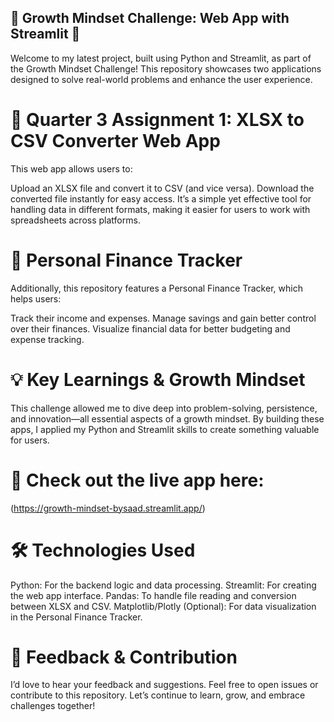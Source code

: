 ## 🚀 Growth Mindset Challenge: Web App with Streamlit 🚀
Welcome to my latest project, built using Python and Streamlit, as part of the Growth Mindset Challenge! This repository showcases two applications designed to solve real-world problems and enhance the user experience.

# 📌 Quarter 3 Assignment 1: XLSX to CSV Converter Web App
This web app allows users to:

Upload an XLSX file and convert it to CSV (and vice versa).
Download the converted file instantly for easy access.
It’s a simple yet effective tool for handling data in different formats, making it easier for users to work with spreadsheets across platforms.

# 📌 Personal Finance Tracker
Additionally, this repository features a Personal Finance Tracker, which helps users:

Track their income and expenses.
Manage savings and gain better control over their finances.
Visualize financial data for better budgeting and expense tracking.
# 💡 Key Learnings & Growth Mindset
This challenge allowed me to dive deep into problem-solving, persistence, and innovation—all essential aspects of a growth mindset. By building these apps, I applied my Python and Streamlit skills to create something valuable for users.

# 🔗 Check out the live app here:
(https://growth-mindset-bysaad.streamlit.app/)

# 🛠️ Technologies Used
Python: For the backend logic and data processing.
Streamlit: For creating the web app interface.
Pandas: To handle file reading and conversion between XLSX and CSV.
Matplotlib/Plotly 
(Optional): For data visualization in the Personal Finance Tracker.

# 📢 Feedback & Contribution
I’d love to hear your feedback and suggestions. Feel free to open issues or contribute to this repository. Let’s continue to learn, grow, and embrace challenges together!
